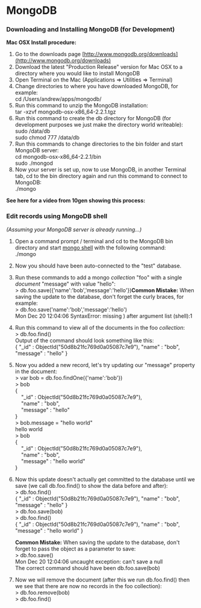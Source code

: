 # MongoDB
  

### Downloading and Installing MongoDB (for Development)

**Mac OSX Install procedure:**  

1.  Go to the downloads page [http://www.mongodb.org/downloads](http://www.mongodb.org/downloads)
2.  Download the latest "Production Release" version for Mac OSX to a directory where you would like to install MongoDB
3.  Open Terminal on the Mac (Applications => Utilities => Terminal) 
4.  Change directories to where you have downloaded MongoDB, for example:  
    cd /Users/andrew/apps/mongodb/
5.  Run this command to unzip the MongoDB installation:  
    tar -xzvf mongodb-osx-x86_64-2.2.1.tgz
6.  Run this command to create the db directory for MongoDB (for development purposes we just make the directory world writeable):  
    sudo /data/db  
    sudo chmod 777 /data/db
7.  Run this commands to change directories to the bin folder and start MongoDB server:  
    cd mongodb-osx-x86_64-2.2.1/bin  
    sudo ./mongod
8.  Now your server is set up, now to use MongoDB, in another Terminal tab, cd to the bin directory again and run this command to connect to MongoDB:  
    ./mongo

**See here for a video from 10gen showing this process:**  
  

### Edit records using MongoDB shell

_(Assuming your MongoDB server is already running...)_  

1.  Open a command prompt / terminal and cd to the MongoDB bin directory and start [mongo shell](http://docs.mongodb.org/manual/mongo/#using-the-mongo-shell) with the following command:  
    ./mongo
2.  Now you should have been auto-connected to the "test" database.
3.  Run these commands to add a mongo _collection_ "foo" with a single _document_ "message" with value "hello":  
    \> db.foo.save({'name':'bob','message':'hello'})**Common Mistake:** When saving the update to the database, don't forget the curly braces, for example:  
    \> db.foo.save('name':'bob','message':'hello')  
    Mon Dec 20 12:04:06 SyntaxError: missing ) after argument list (shell):1
4.  Run this command to view all of the documents in the foo _collection_:  
    \> db.foo.find()  
    Output of the command should look something like this:  
    { "_id" : ObjectId("50d8b21fc769d0a05087c7e9"), "name" : "bob", "message" : "hello" }
5.  Now you added a new record, let's try updating our "message" property in the document:  
    \> var bob = db.foo.findOne({'name':'bob'})  
    \> bob  
    {  
        "_id" : ObjectId("50d8b21fc769d0a05087c7e9"),  
        "name" : "bob",  
        "message" : "hello"  
    }  
    \> bob.message = "hello world"  
    hello world  
    \> bob  
    {  
        "_id" : ObjectId("50d8b21fc769d0a05087c7e9"),  
        "name" : "bob",  
        "message" : "hello world"  
    }
6.  Now this update doesn't actually get committed to the database until we save (we call db.foo.find() to show the data before and after):  
    \> db.foo.find()  
    { "_id" : ObjectId("50d8b21fc769d0a05087c7e9"), "name" : "bob", "message" : "hello" }  
    \> db.foo.save(bob)  
    \> db.foo.find()  
    { "_id" : ObjectId("50d8b21fc769d0a05087c7e9"), "name" : "bob", "message" : "hello world" }  
      
    **Common Mistake:** When saving the update to the database, don't forget to pass the object as a parameter to save:  
    \> db.foo.save()  
    Mon Dec 20 12:04:06 uncaught exception: can't save a null  
    The correct command should have been db.foo.save(bob)
7.  Now we will remove the document (after this we run db.foo.find() then we see that there are now no records in the foo collection):  
    \> db.foo.remove(bob)  
    \> db.foo.find()
